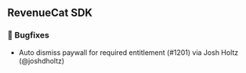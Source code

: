 ## RevenueCat SDK
### 🐞 Bugfixes
* Auto dismiss paywall for required entitlement (#1201) via Josh Holtz (@joshdholtz)
